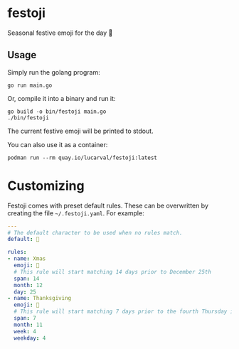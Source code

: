 # festoji

Seasonal festive emoji for the day 🎉

## Usage

Simply run the golang program:

```
go run main.go
```

Or, compile it into a binary and run it:

```
go build -o bin/festoji main.go
./bin/festoji
```

The current festive emoji will be printed to stdout.

You can also use it as a container:

```
podman run --rm quay.io/lucarval/festoji:latest
```

# Customizing

Festoji comes with preset default rules. These can be overwritten by creating the file
`~/.festoji.yaml`. For example:

```yaml
---
# The default character to be used when no rules match.
default: 🐚

rules:
- name: Xmas
  emoji: 🎄
  # This rule will start matching 14 days prior to December 25th
  span: 14
  month: 12
  day: 25
- name: Thanksgiving
  emoji: 🦃
  # This rule will start matching 7 days prior to the fourth Thursday in November
  span: 7
  month: 11
  week: 4
  weekday: 4
```
